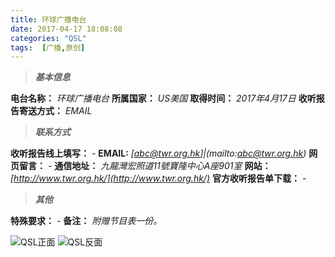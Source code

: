 ```yaml
---
title: 环球广播电台
date: 2017-04-17 18:08:08
categories: "QSL"
tags:  [广播,原创]
---
```

> ***基本信息***

**电台名称：** *环球广播电台*
**所属国家：** *US美国*
**取得时间：** *2017年4月17日*
**收听报告寄送方式：** *EMAIL*

<!--more-->

> ***联系方式***

**收听报告线上填写：** *-*
**EMAIL:** *[abc@twr.org.hk]|(mailto:abc@twr.org.hk)*
**网页留言：** *-*
**通信地址：** *九龍灣宏照道11號寶隆中心A座901室*
**网站：** *[http://www.twr.org.hk/](http://www.twr.org.hk/)*
**官方收听报告单下载：** *-*

> ***其他***

**特殊要求：** *-*
**备注：** *附赠节目表一份。*

![QSL正面](https://cdn-image.ibcl.us/QSL-KTWRGuam_20170417/1.jpg "QSL正面")
![QSL反面](https://cdn-image.ibcl.us/QSL-KTWRGuam_20170417/2.jpg "QSL反面")